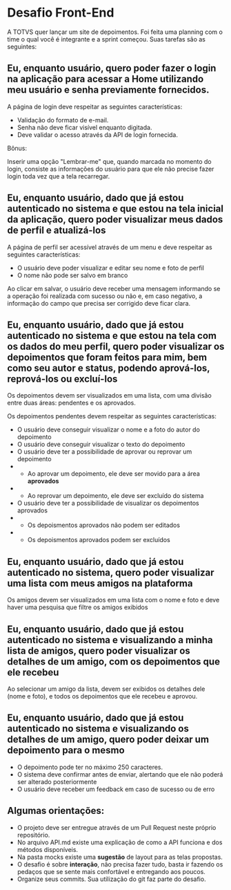 
# Desafio Front-End

A TOTVS quer lançar um site de depoimentos. Foi feita uma planning com o time o qual você é integrante e a sprint começou. Suas tarefas são as seguintes:

## Eu, enquanto usuário, quero poder fazer o login na aplicação para acessar a Home utilizando meu usuário e senha previamente fornecidos.

A página de login deve respeitar as seguintes características:

- Validação do formato de e-mail.
- Senha não deve ficar visível enquanto digitada.
- Deve validar o acesso através da API de login fornecida.

Bônus:

Inserir uma opção "Lembrar-me" que, quando marcada no momento do login, consiste as informações do usuário para que ele não precise fazer login toda vez que a tela recarregar.

## Eu, enquanto usuário, dado que já estou autenticado no sistema e que estou na tela inicial da aplicação, quero poder visualizar meus dados de perfil e atualizá-los

A página de perfil ser acessível através de um menu e deve respeitar as seguintes características:

- O usuário deve poder visualizar e editar seu nome e foto de perfil
- O nome não pode ser salvo em branco

Ao clicar em salvar, o usuário deve receber uma mensagem informando se a operação foi realizada com sucesso ou não e, em caso negativo, a informação do campo que precisa ser corrigido deve ficar clara.

## Eu, enquanto usuário, dado que já estou autenticado no sistema e que estou na tela com os dados do meu perfil, quero poder visualizar os depoimentos que foram feitos para mim, bem como seu autor e status, podendo aprová-los, reprová-los ou excluí-los

Os depoimentos devem ser visualizados em uma lista, com uma divisão entre duas áreas: pendentes e os aprovados.

Os depoimentos pendentes devem respeitar as seguintes características:

- O usuário deve conseguir visualizar o nome e a foto do autor do depoimento
- O usuário deve conseguir visualizar o texto do depoimento
- O usuário deve ter a possibilidade de aprovar ou reprovar um depoimento
- - Ao aprovar um depoimento, ele deve ser movido para a área **aprovados**
- - Ao reprovar um depoimento, ele deve ser excluído do sistema
- O usuário deve ter a possibilidade de visualizar os depoimentos aprovados
- - Os depoismentos aprovados não podem ser editados
- - Os depoismentos aprovados podem ser excluídos

## Eu, enquanto usuário, dado que já estou autenticado no sistema, quero poder visualizar uma lista com meus amigos na plataforma

Os amigos devem ser visualizados em uma lista com o nome e foto e deve haver uma pesquisa que filtre os amigos exibidos

## Eu, enquanto usuário, dado que já estou autenticado no sistema e visualizando a minha lista de amigos, quero poder visualizar os detalhes de um amigo, com os depoimentos que ele recebeu

Ao selecionar um amigo da lista, devem ser exibidos os detalhes dele (nome e foto), e todos os depoimentos que ele recebeu e aprovou.

## Eu, enquanto usuário, dado que já estou autenticado no sistema e visualizando os detalhes de um amigo, quero poder deixar um depoimento para o mesmo

- O depoimento pode ter no máximo 250 caracteres.
- O sistema deve confirmar antes de enviar, alertando que ele não poderá ser alterado posteriormente
- O usuário deve receber um feedback em caso de sucesso ou de erro

## Algumas orientações:

- O projeto deve ser entregue através de um Pull Request neste próprio repositório.
- No arquivo API.md existe uma explicação de como a API funciona e dos métodos disponíveis.
- Na pasta mocks existe uma **sugestão** de layout para as telas propostas.
- O desafio é sobre __interação__, não precisa fazer tudo, basta ir fazendo os pedaços que se sente mais confortável e entregando aos poucos.
- Organize seus commits. Sua utilização do git faz parte do desafio.
